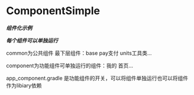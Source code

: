 # ComponentSimple
***组件化示例***

***每个组件可以单独运行***

common为公共组件 最下层组件：base pay支付 units工具类...

component为功能组件可单独运行的组件：我的 首页...

app_component.gradle 是功能组件的开关，可以将组件单独运行也可以将组件作为libiary依赖
